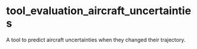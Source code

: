 # tool_evaluation_aircraft_uncertainties
A tool to predict aircraft uncertainties when they changed their trajectory.
